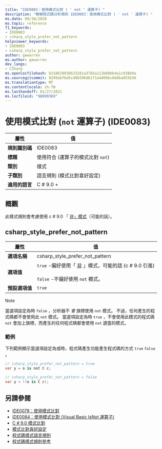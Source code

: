 ```yaml
---
title: "IDE0083：使用模式比對 ( ' not ' 運算子) "
description: "瞭解程式碼分析規則 IDE0083：使用模式比對 ( ' not ' 運算子) "
ms.date: 09/30/2020
ms.topic: reference
f1_keywords:
- IDE0083
- csharp_style_prefer_not_pattern
helpviewer_keywords:
- IDE0083
- csharp_style_prefer_not_pattern
author: gewarren
ms.author: gewarren
dev_langs:
- CSharp
ms.openlocfilehash: b310639930b23281a3785a113b00bb4a1c938b9a
ms.sourcegitcommit: 8299abfbd5c49b596d61f1e4d09bc6b8ba055b36
ms.translationtype: MT
ms.contentlocale: zh-TW
ms.lasthandoff: 01/27/2021
ms.locfileid: "98899369"
---
```

# <a name="use-pattern-matching-not-operator-ide0083"></a>使用模式比對 (`not` 運算子)  (IDE0083) 

|屬性|值|
|-|-|
| **規則識別碼** | IDE0083 |
| **標題** | 使用符合 (運算子的模式比對 `not`)  |
| **類別** | 樣式 |
| **子類別** | 語言規則 (模式比對喜好設定)  |
| **適用的語言** | C # 9.0 + |

## <a name="overview"></a>概觀

此樣式規則會考慮使用 c # 9.0 「 [非」模式](../../../csharp/whats-new/csharp-9.md#pattern-matching-enhancements)（可能的話）。

## <a name="csharp_style_prefer_not_pattern"></a>csharp_style_prefer_not_pattern

|屬性|值|
|-|-|
| **選項名稱** | csharp_style_prefer_not_pattern |
| **選項值** | `true` -偏好使用「 [非](../../../csharp/whats-new/csharp-9.md#pattern-matching-enhancements) 」模式，可能的話 (c # 9.0 引進) <br /><br />`false` -不偏好使用 `not` 模式。 |
| **預設選項值** | `true` |

> [!NOTE]
> 當選項設定為時 `false` ，分析器不 *會* 旗標使用 `not` 模式。 不過，任何產生的程式碼都不會使用此 `not` 模式。 當選項設定為時 `true` ，不會使用此模式的程式碼 `not` 會加上旗標，而產生的任何程式碼都會使用 `not` 適當的模式。

### <a name="example"></a>範例

下列範例顯示當選項設定為或時，程式碼產生功能產生程式碼的方式 `true` `false` 。

```csharp
// csharp_style_prefer_not_pattern = true
var y = o is not C c;

// csharp_style_prefer_not_pattern = false
var y = !(o is C c);
```

## <a name="see-also"></a>另請參閱

- [IDE0078：使用模式比對](ide0078.md)
- [IDE0084：使用模式比對 (Visual Basic IsNot 運算子) ](ide0084.md)
- [C # 9.0 模式比對](../../../csharp/whats-new/csharp-9.md#pattern-matching-enhancements)
- [模式比對喜好設定](pattern-matching-preferences.md)
- [程式碼樣式語言規則](language-rules.md)
- [程式碼樣式規則參考](index.md)
